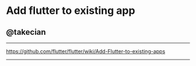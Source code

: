 # Add flutter to existing app

## @takecian

---

https://github.com/flutter/flutter/wiki/Add-Flutter-to-existing-apps

---
